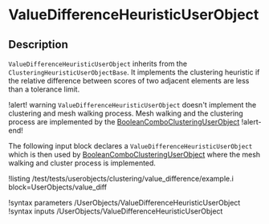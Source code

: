 # ValueDifferenceHeuristicUserObject

## Description

`ValueDifferenceHeuristicUserObject` inherits from the `ClusteringHeuristicUserObjectBase`.
It implements the clustering heuristic if the relative difference between scores of two adjacent
elements are less than a tolerance limit.

!alert! warning
`ValueDifferenceHeuristicUserObject` doesn't implement the clustering and mesh walking process. Mesh walking and the clustering process are implemented
by the [BooleanComboClusteringUserObject](BooleanComboClusteringUserObject.md)
!alert-end!

The following input block declares a `ValueDifferenceHeuristicUserObject` which
is then used by [BooleanComboClusteringUserObject](BooleanComboClusteringUserObject.md)
where the mesh walking and cluster process is implemented.

!listing /test/tests/userobjects/clustering/value_difference/example.i
block=UserObjects/value_diff

!syntax parameters /UserObjects/ValueDifferenceHeuristicUserObject
!syntax inputs /UserObjects/ValueDifferenceHeuristicUserObject